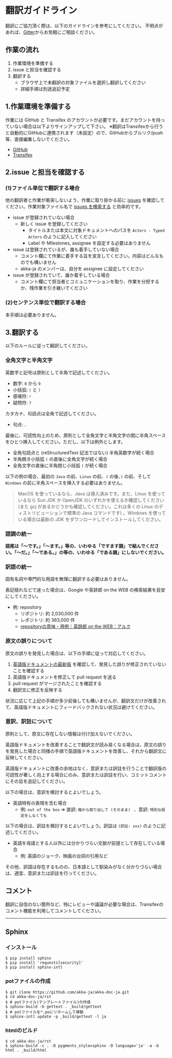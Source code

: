 # 翻訳ガイドライン

翻訳にご協力頂く際は、以下のガイドラインを参考にしてください。
不明点があれば、[Gitter](https://gitter.im/akka-ja/akka-doc-ja)からお気軽にご相談ください。

## 作業の流れ

1. 作業環境を準備する
2. issue と担当を確認する
3. 翻訳する
    * ブラウザ上で未翻訳の対象ファイルを選択し翻訳してください
    * 詳細手順は別途追記予定

## 1.作業環境を準備する

作業には GitHub と Transifex のアカウントが必要です。まだアカウントを持っていない場合は以下よりサインアップして下さい。
※翻訳はTransifexから行うと自動的にGitHubに連携されます（未設定）ので、GitHubからプルリク/push等、直接編集しないでください。
* [GitHub](https://github.com/join) 
* [Transifex](https://www.transifex.com/akka-ja/)

## 2.issue と担当を確認する

### (1)ファイル単位で翻訳する場合

他の翻訳者と作業が衝突しないよう、作業に取り掛かる前に [issues](https://github.com/akka-ja/akka-doc-ja/issues) を確認してください。作業対象ファイル名で [issues を検索する](https://help.github.com/articles/searching-issues/) と効率的です。

- issue が登録されていない場合
  - 新しく issue を登録してください
    - タイトルまたは本文に対象ドキュメントへのパスを `Actors - Typed Actors` のように記入してください
    - Label や Milestones, assignee を設定する必要はありません
- issue は登録されているが、誰も着手していない場合
  - コメント欄にて作業に着手する旨を宣言してください。内容はどんなものでも構いません
  - akka-ja のメンバーは、自分を assignee に設定してください
- issue が登録されていて、誰か着手している場合
  - コメント欄にて担当者とコミュニケーションを取り、作業を分担するか、残作業を引き継いでください

### (2)センテンス単位で翻訳する場合

本手順は必要ありません。

## 3.翻訳する

以下のルールに従って翻訳してください。

### 全角文字と半角文字

英数字と記号は原則として半角で記述してください。

- 数字: `0` から `9`
- 小括弧: `(` と `)`
- 感嘆符: `!`
- 疑問符: `?`

カタカナ、句読点は全角で記述してください。

- 句点: `、`

最後に、可読性向上のため、原則として全角文字と半角文字の間に半角スペースをひとつ挿入してください。ただし、以下は例外とします。

- 全角句読点と (reStructuredText 記法ではない) 半角英数字が続く場合
- 半角開き小括弧 `(` の直後に全角文字が続く場合
- 全角文字の直後に半角閉じ小括弧 `)` が続く場合

以下の例の場合、最初の `Java` の前、`Linux` の前、`(` の後、`)` の前、そして `Windows` の前に半角スペースを挿入する必要はありません。

> MacOS を使っているなら、Java は導入済みです。また、Linux を使っているなら Sun JDK か OpenJDK のいずれかを使えるか確認してください (また gcj があるかどうかも確認してください。これは多くの Linux のディストリビューションで標準の Java コマンドです) 。Windows を使っている場合は最新の JDK をダウンロードしてインストールしてください。


### 語調の統一

**語尾は「〜です。」「〜ます。」等の、いわゆる「ですます調」で結んでください。「〜だ。」「〜である。」の等の、いわゆる「である調」にしないでください。**


### 訳語の統一

固有名詞や専門的な用語を無理に翻訳する必要はありません。

表記揺れなどで迷った場合は、Google や英辞郎 on the WEB の検索結果を目安にしてください。

- 例: repository
  - リポジトリ: 約 2,030,000 件
  - レポジトリ: 約 363,000 件
  - [repositoryの意味・用例｜英辞郎 on the WEB：アルク](http://eow.alc.co.jp/search?q=repository)


### 原文の誤りについて

原文の誤りを発見した場合は、以下の手順に従って対応してください。

1. [英語版ドキュメントの最新版](https://github.com/akka/akka/tree/master/akka-docs) を確認して、発見した誤りが修正されていないことを確認する
2. 英語版ドキュメントを修正して pull request を送る
3. pull request がマージされたことを確認する
4. 翻訳文に修正を反映する

状況に応じて上記の手順が多少前後しても構いませんが、翻訳文だけが改善されて、英語版ドキュメントにフィードバックされない状況は避けてください。


### 意訳、訳註について

原則として、原文に存在しない情報は付け加えないでください。

英語版ドキュメントを改善することで翻訳文が読み易くなる場合は、原文の誤りを発見した場合と同様の手順で英語版ドキュメントを改善し、それから翻訳文に反映してください。

英語版ドキュメントに改善の余地はなく、意訳または訳註を行うことで翻訳版の可読性が著しく向上する場合にのみ、意訳または訳註を行い、コミットコメントにその旨を追記してください。

以下の場合は、意訳を検討するとよいでしょう。
- 英語特有の表現を含む場合
  - 例: `out of the box` => 直訳: `箱から取り出して (そのまま) `  、意訳: `特別な設定をしなくても`

以下の場合は、訳註を検討するとよいでしょう。訳註は `(訳註: xxx)` のように記述してください。
- 英語を母語とする人以外には分かりづらい文脈が前提として存在している場合
  - 例: 英語のジョーク、映画の台詞の引用など

その他、訳語は存在するものの、日本語として馴染みがなく分かりづらい場合は、適宜、意訳または訳註を行ってください。


## コメント

翻訳に自信のない箇所など、特にレビューや議論が必要な場合は、Transifexのコメント機能を利用してコメントしてください。

----

## Sphinx

### インストール
```
$ pip install sphinx
$ pip install 'requests[security]'
$ pip install sphinx-intl
```

### potファイルの作成

```
$ git clone https://github.com/akka-ja/akka-doc-ja.git
$ cd akka-doc-ja/rst
$ # potファイル(テンプレートファイル)の作成
$ sphinx-build -b gettext . _build/gettext
$ # potファイルを*.poにリネームして移動
$ sphinx-intl update -p _build/gettext -l ja
```

### htmlのビルド

```
$ cd akka-doc-ja/rst
$ sphinx-build -c . -D pygments_style=sphinx -D language='ja' -a -b html . _build/html
```

